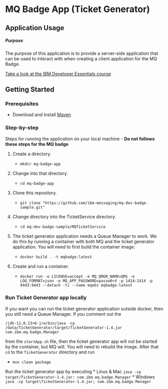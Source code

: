 # MQ Badge App (Ticket Generator)

## Application Usage

##### Purpose
The purpose of this application is to provide a server-side application that can be used to interact with when creating
a client application for the MQ Badge.

[Take a look at the IBM Developer Essentials course](https://developer.ibm.com/messaging/learn-mq/mq-tutorials/mq-dev-essentials/)

## Getting Started
### Prerequisites
* Download and Install [Maven](https://maven.apache.org/download.cgi)

### Step-by-step
Steps for running the application on your local machine - <b>Do not follows these steps for the MQ badge</b>
1. Create a directory.
    * ```mkdir mq-badge-app```
2. Change into that directory.
    * ```cd mq-badge-app```
3. Clone this repository.
    * ```git clone "https://github.com/ibm-messaging/mq-dev-badge-sample.git"```
4. Change directory into the TicketService directory.
    * ```cd mq-dev-badge-sample/MQTicketService```

5. The ticket generator application needs a Queue Manager to work. We do this by running a container with both MQ and the ticket generator application.
You will need to first build the container image:
    * ```docker build . -t mqbadge:latest```

6. Create and run a container.
     * ```docker run -e LICENSE=accept -e MQ_QMGR_NAME=QM1 -e LOG_FORMAT=json -e MQ_APP_PASSWORD=passw0rd -p 1414:1414 -p 9443:9443 --detach -ti --name mqebs mqbadge:latest```


### Run Ticket Generator app locally
If you want you can run the ticket generator application outside docker, then
you still need a Queue Manager. If you comment out the

````
/jdk-11.0.13+8-jre/bin/java -cp /data/TicketGenerator/target/TicketGenerator-1.4.jar com.ibm.mq.badge.Manager
````

from the `startApp.sh` file, then the ticket generator app will not be started by the container, but MQ will. You will need to rebuild the image. After that `cd` to the `TicketGenerator` directory and run
  * ```mvn clean package```

Run the ticket generator app by executing
    * Linux & Mac ```java -cp target/TicketGenerator-1.4.jar: com.ibm.mq.badge.Manager```
    * Windows ```java -cp target\TicketGenerator-1.4.jar; com.ibm.mq.badge.Manager```
